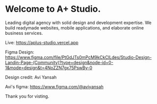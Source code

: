 # Welcome to A+ Studio.

Leading digital agency with solid design and development expertise. We build readymade websites, mobile applications, and elaborate online business services.

Live: https://aplus-studio.vercel.app

Figma Design: https://www.figma.com/file/PtGdJTs0mPcM9kCkClLdes/Studio-Design-Landin-Page-(Community)?type=design&node-id=0-1&mode=design&t=4NoZZN7gx75PswBy-0

Design credit: Avi Yansah

Avi's figma: https://www.figma.com/@aviyansah

Thank you for visting.